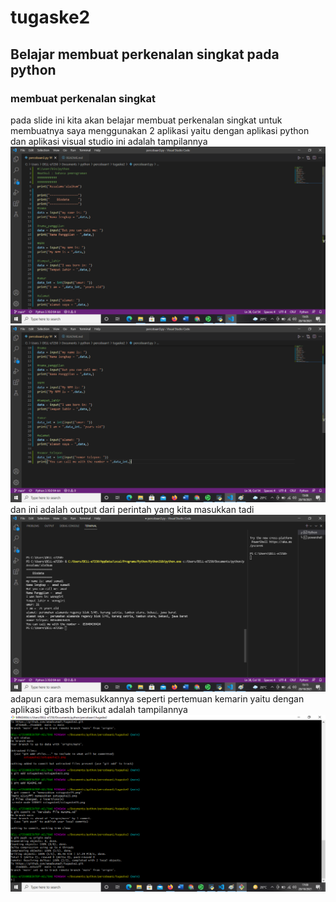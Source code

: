 # tugaske2
## Belajar membuat perkenalan singkat pada python

### membuat perkenalan singkat
pada slide ini kita akan belajar membuat perkenalan singkat
untuk membuatnya saya menggunakan 2 aplikasi 
yaitu dengan aplikasi python dan aplikasi visual studio
ini adalah tampilannya
![gambar 1](sstugaske2/sstugaske21.png)
![gambar 2](sstugaske2/sstugaske22.png)
dan ini adalah output dari perintah yang kita masukkan tadi
![gambar 3](sstugaske2/sstugaske23.png)
adapun cara memasukkannya seperti pertemuan kemarin 
yaitu dengan aplikasi gitbash
berikut adalah tampilannya
![gambar 4](sstugaske2/sstugaske24.png)

